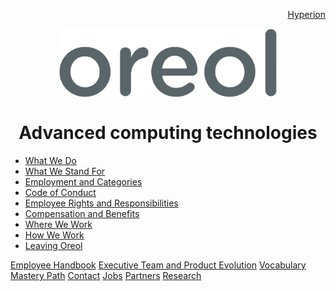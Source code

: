 <p align="right">
<a href="https://github.com/oreol-ag/hyperion-web">Hyperion</a>
</p>

<p align="center">
<img src="https://github.com/oreol-ag/oreol-web/blob/main/Oreol.png" align="center" width="350">
</p>

<h1 align="center">
  Advanced computing technologies
</h1>

* [What We Do ](./what-we-do.md)
* [What We Stand For](./what-we-stand-for.md)
* [Employment and Categories](./employment-and-categories.md)
* [Code of Conduct](./code-of-conduct.md)
* [Employee Rights and Responsibilities](./employee-rights-and-responsibilities.md)
* [Compensation and Benefits](./compensation-and-benefits.md)
* [Where We Work](./where-we-work.md)
* [How We Work](./how-we-work.md)
* [Leaving Oreol](./leaving-oreol.md)

<p align="left">
<a href="https://www.dropbox.com/scl/fi/xvg9xfj1064mh1h15hj1d/oreol-employee-handbook.pdf?rlkey=pzptywh1hte79ypoi9tooj9zt&dl=0">Employee Handbook</a> <a href="https://github.com/oreol-ag/oreol-web/blob/main/executive-team-and-product-evolution.md">Executive Team and Product Evolution</a> <a href="https://github.com/oreol-ag/oreol-web/blob/main/vocabulary.md">Vocabulary</a> <a href="https://github.com/oreol-ag/oreol-web/blob/main/mastery-path.md">Mastery Path</a> <a href="mailto:hey@oreol.ch">Contact</a> <a href="https://github.com/oreol-ag/landing-page#--advanced-computing-technologies">Jobs</a> <a href="https://github.com/oreol-ag/landing-page#--advanced-computing-technologies">Partners</a> <a href="https://github.com/oreol-ag/landing-page#--advanced-computing-technologies">Research</a>
</p>